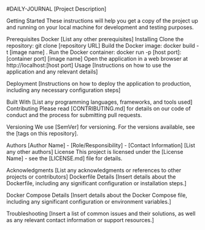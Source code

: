 
#DAILY-JOURNAL 
[Project Description]

Getting Started
These instructions will help you get a copy of the project up and running on your local machine for development and testing purposes.

Prerequisites
Docker
[List any other prerequisites]
Installing
Clone the repository: git clone [repository URL]
Build the Docker image: docker build -t [image name] .
Run the Docker container: docker run -p [host port]:[container port] [image name]
Open the application in a web browser at http://localhost:[host port]
Usage
[Instructions on how to use the application and any relevant details]

Deployment
[Instructions on how to deploy the application to production, including any necessary configuration steps]

Built With
[List any programming languages, frameworks, and tools used]
Contributing
Please read [CONTRIBUTING.md] for details on our code of conduct and the process for submitting pull requests.

Versioning
We use [SemVer] for versioning. For the versions available, see the [tags on this repository].

Authors
[Author Name] - [Role/Responsibility] - [Contact Information]
[List any other authors]
License
This project is licensed under the [License Name] - see the [LICENSE.md] file for details.

Acknowledgments
[List any acknowledgments or references to other projects or contributors]
Dockerfile Details
[Insert details about the Dockerfile, including any significant configuration or installation steps.]

Docker Compose Details
[Insert details about the Docker Compose file, including any significant configuration or environment variables.]

Troubleshooting
[Insert a list of common issues and their solutions, as well as any relevant contact information or support resources.]
